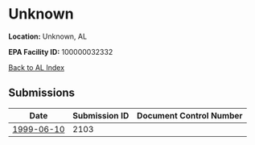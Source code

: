 # Unknown

**Location:** Unknown, AL

**EPA Facility ID:** 100000032332

[Back to AL Index](../../index.md)

## Submissions

| Date | Submission ID | Document Control Number |
|------|--------------|-------------------------|
| [1999-06-10](submissions/2103.md) | 2103 |  |
